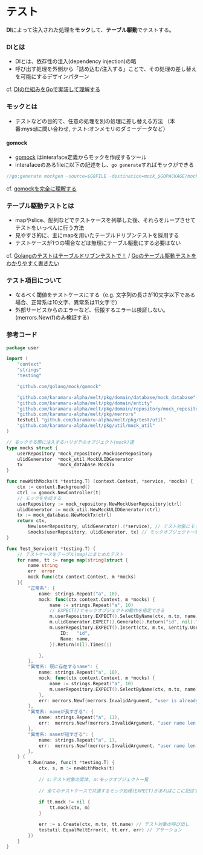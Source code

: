 テスト
====

**DI**によって注入された処理を**モック**して、**テーブル駆動**でテストする。

### DIとは

- DIとは、依存性の注入(dependency injection)の略
- 呼び出す処理を外側から「詰め込む/注入する」ことで、その処理の差し替えを可能にするデザインパターン

cf. [DIの仕組みをGoで実装して理解する](https://qiita.com/yoshinori_hisakawa/items/a944115eb77ed9247794)

### モックとは

- テストなどの目的で、任意の処理を別の処理に差し替える方法 （本番:mysqlに問い合わせ, テスト:オンメモリのダミーデータなど）

#### gomock
- [gomock](https://github.com/golang/mock) はinteraface定義からモックを作成するツール
- interafaceのあるfileに以下の記述をし、`go generate`すればモックができる
```go
//go:generate mockgen -source=$GOFILE -destination=mock_$GOPACKAGE/mock_$GOFILE
```

cf. [gomockを完全に理解する](https://zenn.dev/sanpo_shiho/articles/01da627ead98f5)


### テーブル駆動テストとは

- mapやslice、配列などでテストケースを列挙した後、それらをループさせてテストをいっぺんに行う方法
- 見やすさ的に、主にmapを用いたテーブルドリブンテストを採用する
- テストケースが1つの場合などは無理にテーブル駆動にする必要はない

cf. [Golangのテストはテーブルドリブンテストで！](https://qiita.com/takehanKosuke/items/cbfc88c4b7956adede79)
 / [Goのテーブル駆動テストをわかりやすく書きたい](https://zenn.dev/kimuson13/articles/go_table_driven_test)

### テスト項目について

- なるべく閾値をテストケースにする（e.g. 文字列の長さが10文字以下である場合、正常系は10文字、異常系は11文字で）
- 外部サービスからのエラーなど、伝搬するエラーは検証しない。(merrors.New(f)のみ検証する)

### 参考コード

```go
package user

import (
	"context"
	"strings"
	"testing"

	"github.com/golang/mock/gomock"

	"github.com/karamaru-alpha/melt/pkg/domain/database/mock_database"
	"github.com/karamaru-alpha/melt/pkg/domain/entity"
	"github.com/karamaru-alpha/melt/pkg/domain/repository/mock_repository"
	"github.com/karamaru-alpha/melt/pkg/merrors"
	testutil "github.com/karamaru-alpha/melt/pkg/test/util"
	"github.com/karamaru-alpha/melt/pkg/util/mock_util"
)

// モックする際に注入するハリボテのオブジェクト(mock)達
type mocks struct {
	userRepository *mock_repository.MockUserRepository
	ulidGenerator  *mock_util.MockULIDGenerator
	tx             *mock_database.MockTx
}

func newWithMocks(t *testing.T) (context.Context, *service, *mocks) {
	ctx := context.Background()
	ctrl := gomock.NewController(t)
	// モックを生成する
	userRepository := mock_repository.NewMockUserRepository(ctrl)
	ulidGenerator := mock_util.NewMockULIDGenerator(ctrl)
	tx := mock_database.NewMockTx(ctrl)
	return ctx,
		New(userRepository, ulidGenerator).(*service), // テスト対象にモックを詰め込む
		&mocks{userRepository, ulidGenerator, tx} // モックオブジェクト一覧。後でモックオブジェクトの挙動を指定するときに用いる
}

func Test_Service(t *testing.T) {
	// テストケースをテーブル(map)にまとめたテスト
	for name, tt := range map[string]struct {
		name string
		err  error
		mock func(ctx context.Context, m *mocks)
	}{
		"正常系": {
			name: strings.Repeat("a", 10),
			mock: func(ctx context.Context, m *mocks) {
				name := strings.Repeat("a", 10)
				// EXPECT()でモックオブジェクトの動作を指定できる
				m.userRepository.EXPECT().SelectByName(ctx, m.tx, name).Return(nil, nil).Times(1)
				m.ulidGenerator.EXPECT().Generate().Return("id", nil).Times(1)
				m.userRepository.EXPECT().Insert(ctx, m.tx, &entity.User{
					ID:   "id",
					Name: name,
				}).Return(nil).Times(1)

			},
		},
		"異常系: 既に存在するname": {
			name: strings.Repeat("a", 10),
			mock: func(ctx context.Context, m *mocks) {
				name := strings.Repeat("a", 10)
				m.userRepository.EXPECT().SelectByName(ctx, m.tx, name).Return([]*entity.User{{}}, nil).Times(1)
			},
			err: merrors.Newf(merrors.InvalidArgument, "user is already exist. name: %s", strings.Repeat("a", 10)),
		},
		"異常系: nameが長すぎる": {
			name: strings.Repeat("a", 11),
			err:  merrors.Newf(merrors.InvalidArgument, "user name len should be %d~%d", 2, 10),
		},
		"異常系: nameが短すぎる": {
			name: strings.Repeat("a", 1),
			err:  merrors.Newf(merrors.InvalidArgument, "user name len should be %d~%d", 2, 10),
		},
	} {
		t.Run(name, func(t *testing.T) {
			ctx, s, m := newWithMocks(t)
			
			// s:テスト対象の実体, m:モックオブジェクト一覧
			
			// 全てのテストケースで共通するモック処理(EXPECT)があればここに記述する
			
			if tt.mock != nil {
				tt.mock(ctx, m)
			}

			err := s.Create(ctx, m.tx, tt.name) // テスト対象の呼び出し
			testutil.EqualMeltError(t, tt.err, err) // アサーション
		})
	}
}

```
